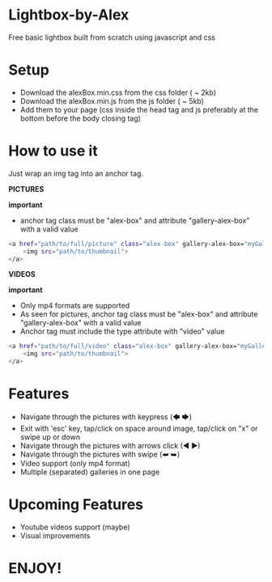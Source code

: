 # Lightbox-by-Alex
Free basic lightbox built from scratch using javascript and css


# Setup
- Download the alexBox.min.css from the css folder ( ~ 2kb)
- Download the alexBox.min.js from the js folder ( ~ 5kb)
- Add them to your page (css inside the head tag and js preferably at the bottom before the body closing tag)


# How to use it
Just wrap an img tag into an anchor tag.


**PICTURES**

**important**
- anchor tag class must be "alex-box" and attribute "gallery-alex-box" with a valid value

```sh
<a href="path/to/full/picture" class="alex-box" gallery-alex-box="myGallery">
    <img src="path/to/thumbnail">
</a>
```

**VIDEOS**

**important**
- Only mp4 formats are supported
- As seen for pictures, anchor tag class must be "alex-box" and attribute "gallery-alex-box" with a valid value
- Anchor tag must include the type attribute with "video" value

```sh
<a href="path/to/full/video" class="alex-box" gallery-alex-box="myGallery2" type="video">
    <img src="path/to/thumbnail">
</a>
```
# Features
- Navigate through the pictures with keypress (🡄 🡆)
- Exit with 'esc' key, tap/click on space around image, tap/click on "x" or swipe up or down
- Navigate through the pictures with arrows click (◄  ►)
- Navigate through the pictures with swipe (⮨ ⮩)
- Video support (only mp4 format)
- Multiple (separated) galleries in one page

# Upcoming Features
- Youtube videos support (maybe)
- Visual improvements


# ENJOY!
